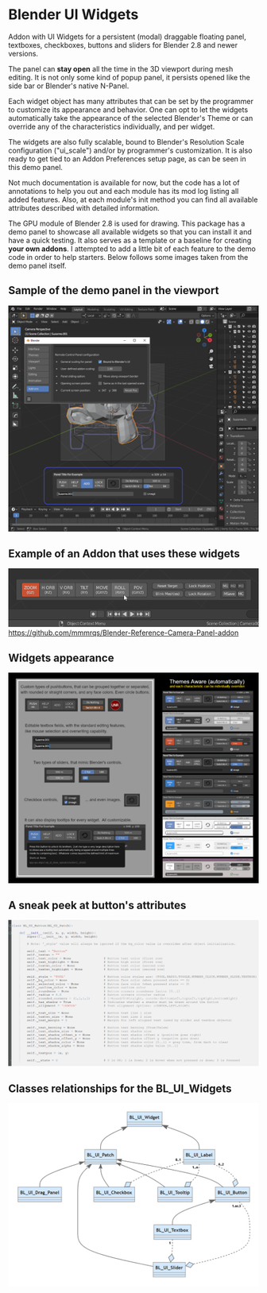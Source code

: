 # Blender UI Widgets
Addon with UI Widgets for a persistent (modal) draggable floating panel, textboxes, checkboxes, buttons and sliders for Blender 2.8 and newer versions.

The panel can __stay open__ all the time in the 3D viewport during mesh editing.  It is not only some kind of popup panel, it persists opened like the side bar or Blender's native N-Panel.

Each widget object has many attributes that can be set by the programmer to customize its appearance and behavior.  One can opt to let the widgets automatically take the appearance of the selected Blender's Theme or can override any of the characteristics individually, and per widget.

The widgets are also fully scalable, bound to Blender's Resolution Scale configuration ("ui_scale") and/or by programmer's customization.  It is also ready to get tied to an Addon Preferences setup page, as can be seen in this demo panel.

Not much documentation is available for now, but the code has a lot of annotations to help you out and each module has its mod log listing all added features.  Also, at each module's init method you can find all available attributes described with detailed information.

The GPU module of Blender 2.8 is used for drawing.  This package has a demo panel to showcase all available widgets so that you can install it and have a quick testing.  It also serves as a template or a baseline for creating __your own addons__.  I attempted to add a little bit of each feature to the demo code in order to help starters.  Below follows some images taken from the demo panel itself.

## Sample of the demo panel in the viewport
![Viewport sample](https://github.com/mmmrqs/media/blob/main/Suzanne.png)

## Example of an Addon that uses these widgets
![ReferenceCameras](https://github.com/mmmrqs/media/blob/main/RCameras.png)
https://github.com/mmmrqs/Blender-Reference-Camera-Panel-addon

## Widgets appearance
![Widgets](https://github.com/mmmrqs/media/blob/main/widgets.png)

## A sneak peek at button's attributes
![Code sample](https://github.com/mmmrqs/media/blob/main/code.png)

## Classes relationships for the BL_UI_Widgets
![BL_UI_Widgets UML](https://github.com/mmmrqs/media/blob/main/Classes_UML2.png)
